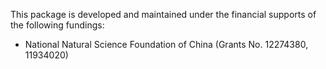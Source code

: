 This package is developed and maintained under the financial supports of the following fundings:

* National Natural Science Foundation of China (Grants No. 12274380, 11934020)
